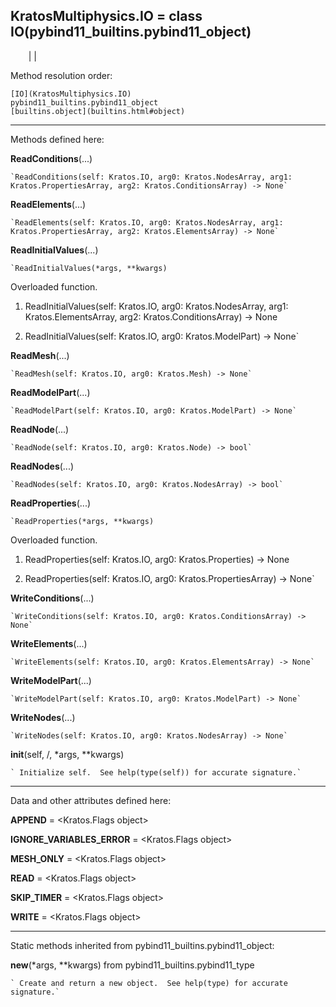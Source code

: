   
**KratosMultiphysics.IO** = class IO(pybind11_builtins.pybind11_object)  
---  
`    `|   |

Method resolution order:

    [IO](KratosMultiphysics.IO)
    pybind11_builtins.pybind11_object
    [builtins.object](builtins.html#object)

* * *

Methods defined here:  

**ReadConditions**(...)

    `ReadConditions(self: Kratos.IO, arg0: Kratos.NodesArray, arg1: Kratos.PropertiesArray, arg2: Kratos.ConditionsArray) -> None`

**ReadElements**(...)

    `ReadElements(self: Kratos.IO, arg0: Kratos.NodesArray, arg1: Kratos.PropertiesArray, arg2: Kratos.ElementsArray) -> None`

**ReadInitialValues**(...)

    `ReadInitialValues(*args, **kwargs)  
Overloaded  function.  
  
1. ReadInitialValues(self: Kratos.IO, arg0: Kratos.NodesArray, arg1: Kratos.ElementsArray, arg2: Kratos.ConditionsArray) -> None  
  
2. ReadInitialValues(self: Kratos.IO, arg0: Kratos.ModelPart) -> None`

**ReadMesh**(...)

    `ReadMesh(self: Kratos.IO, arg0: Kratos.Mesh) -> None`

**ReadModelPart**(...)

    `ReadModelPart(self: Kratos.IO, arg0: Kratos.ModelPart) -> None`

**ReadNode**(...)

    `ReadNode(self: Kratos.IO, arg0: Kratos.Node) -> bool`

**ReadNodes**(...)

    `ReadNodes(self: Kratos.IO, arg0: Kratos.NodesArray) -> bool`

**ReadProperties**(...)

    `ReadProperties(*args, **kwargs)  
Overloaded  function.  
  
1. ReadProperties(self: Kratos.IO, arg0: Kratos.Properties) -> None  
  
2. ReadProperties(self: Kratos.IO, arg0: Kratos.PropertiesArray) -> None`

**WriteConditions**(...)

    `WriteConditions(self: Kratos.IO, arg0: Kratos.ConditionsArray) -> None`

**WriteElements**(...)

    `WriteElements(self: Kratos.IO, arg0: Kratos.ElementsArray) -> None`

**WriteModelPart**(...)

    `WriteModelPart(self: Kratos.IO, arg0: Kratos.ModelPart) -> None`

**WriteNodes**(...)

    `WriteNodes(self: Kratos.IO, arg0: Kratos.NodesArray) -> None`

**__init__**(self, /, *args, **kwargs)

    ` Initialize self.  See help(type(self)) for accurate signature.`

* * *

Data and other attributes defined here:  

**APPEND** =  <Kratos.Flags object>

**IGNORE_VARIABLES_ERROR** =  <Kratos.Flags object>

**MESH_ONLY** =  <Kratos.Flags object>

**READ** =  <Kratos.Flags object>

**SKIP_TIMER** =  <Kratos.Flags object>

**WRITE** =  <Kratos.Flags object>

* * *

Static methods inherited from pybind11_builtins.pybind11_object:  

**__new__**(*args, **kwargs) from pybind11_builtins.pybind11_type

    ` Create and return a new object.  See help(type) for accurate signature.`


